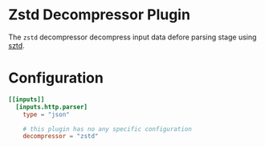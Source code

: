 # Zstd Decompressor Plugin

The `zstd` decompressor decompress input data defore parsing stage using [sztd](https://pkg.go.dev/github.com/klauspost/compress/zstd).

# Configuration
```toml
[[inputs]]
  [inputs.http.parser]
    type = "json"

    # this plugin has no any specific configuration
    decompressor = "zstd"
```
